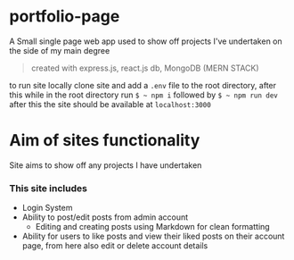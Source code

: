 # portfolio-page
A Small single page web app used to show off projects I've undertaken on the side of my main degree

> created with express.js, react.js db, MongoDB (MERN STACK)

to run site locally clone site and add a `.env` file to the root directory, after this while in the root directory run `$ ~ npm i` followed by `$ ~ npm run dev` after this the site should be available at `localhost:3000`

# Aim of sites functionality

Site aims to show off any projects I have undertaken

### This site includes

- Login System
- Ability to post/edit posts from admin account
  - Editing and creating posts using Markdown for clean formatting
- Ability for users to like posts and view their liked posts on their account page, from here also edit or delete account details
